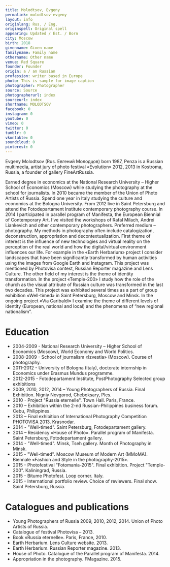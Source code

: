 ```yaml
---
title: Molodtsov, Evgeny
permalink: molodtsov-evgeny
layout: info
originlang: Rus. / Eng.
originspell: Original spell
appearing: Updated / Est. / Born
city: Moscow
birth: 2018
givenname: Given name
familyname: Family name
othername: Other name
venue: Red Square
founder: Founder
origin: a / an Russian
profession: writer based in Europe
photo: This is sample for image caption
photographer: Photographer
source: Source
photographerurl: index
sourceurl: index
shortname: MOLODTSOV
facebook: 0
instagram: 0
youtube: 0
vimeo: 0
twitter: 0
tumblr: 0
vkontakte: 0
soundcloud: 0
pinterest: 0
---
```


Evgeny Molodtsov (Rus. Евгений Молодцов) born 1987, Penza is a Russian multimedia, artist jury of photo festival «Evolution» 2012, 2013 in Kostroma, Russia, a founder of gallery FineArtRussia.

Earned degree in economics at the National Research University – Higher School of Economics (Moscow) while studying the photography at the school for journalists. In 2010 became the member of the Union of Photo Artists of Russia. Spend one year in Italy studying the culture and economics at the Bologna University. From 2012 live in Saint Petersburg and attend the Fotodepartament Institute contemporary photography course. In 2014 I participated in parallel program of Manifesta, the European Biennial of Contemporary Art. I’ve visited the workshops of Rafal Milach, Andrei Liankevich and other contemporary photographers.
Preferred medium – photography. My methods in photography often include catalogization, deconstruction, appropriation and decontextualization.
First theme of interest is the influence of new technologies and virtual reality on the perception of the real world and how the digital/virtual environment influences our life. For example in the «Earth Herbarium» project I consider landscapes that have been significantly transformed by human activities using the images from Google Earth and Instagram. This project was mentioned by Photovisa contest, Russian Reporter magazine and Lens Culture.
The other field of my interest is the theme of identity transformation. In the project «Temple-200» I study how the role of the church as the visual attribute of Russian culture was transformed in the last two decades. This project was exhibited several times as a part of group exhibition «Well-timed» in Saint Petersburg, Moscow and Minsk. In the ongoing project «Via Garibaldi» I examine the theme of different levels of identity (European, national and local) and the phenomena of “new regional nationalism”.

# Education

+ 2004-2009 - National Research University – Higher School of Economics (Moscow), World Economy and World Politics.
+ 2008-2009 - School of journalism «Izvestia» (Moscow). Course of photography.
+ 2011-2012 - University of Bologna (Italy), doctorate internship in Economics under Erasmus Mundus programme.
+ 2012-2015 - Fotodepartament Institute, PostPhotography
Selected group exhibitions
+ 2009, 2010, 2012, 2014 – Young Photographers of Russia. Final Exhibition. Nigniy Novgorod, Cheboksary, Ples.
+ 2010 - Project "Russia eternelle". Town Hall. Paris, France.
+ 2010 – Exhibition within the 2-nd Russian-Philippines business forum. Cebu, Philippines.
+ 2013 – Final exhibition of International Photography Competition PHOTOVISA 2013. Krasnodar.
+ 2014 - "Well-timed". Saint Petersburg, Fotodepartament gallery.
+ 2014 – Residency «House of Photo». Parallel program of Manifesta. Saint Petersburg, Fotodepartament gallery.
+ 2014 - "Well-timed". Minsk, Tseh gallery. Month of Photography in Minsk.
+ 2015 - "Well-timed". Moscow Museum of Modern Art (MMoMA). Biennale «Fashion and Style in the photography-2015».
+ 2015 - Photofestival "Fotomania-2015". Final exhibition. Project "Temple-200". Kaliningrad, Russia.
+ 2015 - Bitume Photofest. Loop corner. Italy.
+ 2015 - International portfolio review. Choice of reviewers. Final show. Saint Petersburg, Russia.

# Catalogues and publications

+ Young Photographers of Russia 2009, 2010, 2012, 2014. Union of Photo Artists of Russia.
+ Catalogue of festival Photovisa – 2013.
+ Book «Russia eternelle». Paris, France, 2010.
+ Earth Herbarium. Lens Culture website. 2013.
+ Earth Herbarium. Russian Reporter magazine. 2013.
+ House of Photo. Catalogue of the Parallel program of Manifesta. 2014.
+ Appropriation in the photography. FMagazine. 2015.
